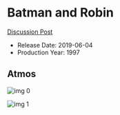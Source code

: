 # Batman and Robin

[Discussion Post](https://www.avsforum.com/threads/bass-eq-for-filtered-movies.2995212/post-58154126)

* Release Date: 2019-06-04
* Production Year: 1997

## Atmos

![img 0](https://i.imgur.com/RABVu0o.jpg)

![img 1](https://i.imgur.com/vlA2azt.jpg)

